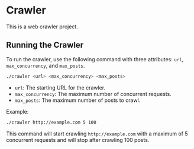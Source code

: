# Crawler

This is a web crawler project.

## Running the Crawler

To run the crawler, use the following command with three attributes: `url`, `max_concurrency`, and `max_posts`.

```sh
./crawler <url> <max_concurrency> <max_posts>
```

- `url`: The starting URL for the crawler.
- `max_concurrency`: The maximum number of concurrent requests.
- `max_posts`: The maximum number of posts to crawl.

Example:

```sh
./crawler http://example.com 5 100
```

This command will start crawling `http://example.com` with a maximum of 5 concurrent requests and will stop after crawling 100 posts.